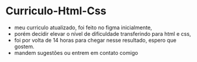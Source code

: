 # Curriculo-Html-Css
-  meu curriculo atualizado, foi feito no figma inicialmente,
-  porém decidir elevar o nível de dificuldade transferindo para html e css,
-  foi por volta de 14 horas para chegar nesse resultado, espero que gostem.
-  mandem sugestões ou entrem em contato comigo
